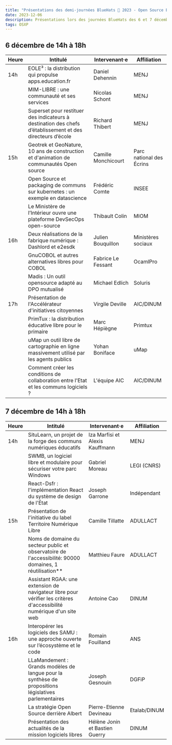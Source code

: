 ```yaml
---
title: "Présentations des demi-journées BlueHats 🧢 2023 - Open Source Experience"
date: 2023-12-06
description: Présentations lors des journées BlueHats des 6 et 7 décembre 2023 lors du salon Open Source Experience
tags: OSXP
---
```


## 6 décembre de 14h à 18h

| Heure | Intitulé                                                                                                  | Intervenant·e       | Affiliation              |
|-------|-----------------------------------------------------------------------------------------------------------|---------------------|--------------------------|
| 14h   | EOLE³ : la distribution qui propulse apps.education.fr                                                    | Daniel Dehennin     | MENJ                     |
|       | MIM-LIBRE : une communauté et ses services                                                                | Nicolas Schont      | MENJ                     |
|       | Superset pour restituer des indicateurs à destination des chefs d’établissement et des directeurs d’école | Richard Thibert     | MENJ                     |
| 15h   | Geotrek et GeoNature, 10 ans de construction et d'animation de communautés Open source                    | Camille Monchicourt | Parc national des Écrins |
|       | Open Source et packaging de communs sur kubernetes : un exemple en datascience                            | Frédéric Comte      | INSEE                    |
|       | Le Ministère de l’Intérieur ouvre une plateforme DevSecOps open-source                                    | Thibault Colin      | MIOM                     |
| 16h   | Deux réalisations de la fabrique numérique : Dashlord et e2esdk                                       | Julien Bouquillon   | Ministères sociaux       |
|       | GnuCOBOL et autres alternatives libres pour COBOL                                                         | Fabrice Le Fessant  | OcamlPro                 |
|       | Madis : Un outil opensource adapté au DPO mutualisé                                                       | Michael Edlich      | Soluris                  |
| 17h   | Présentation de l'Accélérateur d'initiatives citoyennes                                                   | Virgile Deville     | AIC/DINUM                |
|       | PrimTux : la distribution éducative libre pour le primaire                                                | Marc Hépiègne       | Primtux                  |
|       | uMap un outil libre de cartographie en ligne massivement utilisé par les agents publics                   | Yohan Boniface      | uMap                     |
|       | Comment créer les conditions de collaboration entre l'Etat et les communs logiciels ?                      | L'équipe AIC        | AIC/DINUM                |
	

## 7 décembre de 14h à 18h

| Heure | Intitulé                                                                                                             | Intervenant·e                   | Affiliation  |
|-------|----------------------------------------------------------------------------------------------------------------------|---------------------------------|--------------|
| 14h   | SituLearn, un projet de la forge des communs numériques éducatifs                                                    | Iza Marfisi et Alexis Kauffmann | MENJ         |
|       | SWMB, un logiciel libre et modulaire pour sécuriser votre parc Windows                                               | Gabriel Moreau                  | LEGI (CNRS)  |
|       | React-Dsfr : l'implémentation React du système de design de l'État                                                   | Joseph Garrone                  | Indépendant  |
| 15h   | Présentation de l'initiative du label Territoire Numérique Libre                                                     | Camille Tillatte                | ADULLACT     |
|       | Noms de domaine du secteur public et observatoire de l'accessibilité: 90000 domaines, 1 réutilisation**              | Matthieu Faure                  | ADULLACT     |
|       | Assistant RGAA: une extension de navigateur libre pour vérifier les critères d'accessibilité numérique d'un site web | Antoine Cao                     | DINUM        |
| 16h   | Interopérer les logiciels des SAMU : une approche ouverte sur l’écosystème et le code                                | Romain Fouilland                | ANS          |
|       | LLaMandement : Grands modèles de langue pour la synthèse de propositions législatives parlementaires                 | Joseph Gesnouin                 | DGFiP        |
|       | La stratégie Open Source derrière Albert                                                                             | Pierre-Etienne Devineau         | Etalab/DINUM |
|       | Présentation des actualités de la mission logiciels libres                                                           | Hélène Jonin et Bastien Guerry  | DINUM        |

